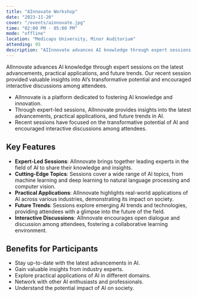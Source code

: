 ```yaml
---
title: "AInnovate Workshop"
date: "2023-11-20"
cover: "/events/ainnovate.jpg"
time: "02:00 PM - 05:00 PM"
mode: "offline"
location: "Medicaps University, Minor Auditorium"
attending: 95
description: "AIInnovate advances AI knowledge through expert sessions on the latest advancements, practical applications, and future trends. Our recent session provided valuable insights into AI’s transformative potential and encouraged interactive discussions among attendees."
---
```


AIInnovate advances AI knowledge through expert sessions on the latest advancements, practical applications, and future trends. Our recent session provided valuable insights into AI’s transformative potential and encouraged interactive discussions among attendees.

- AIInnovate is a platform dedicated to fostering AI knowledge and innovation.
- Through expert-led sessions, AIInnovate provides insights into the latest advancements, practical applications,
  and future trends in AI.
- Recent sessions have focused on the transformative potential of AI and encouraged interactive discussions
  among attendees.

## Key Features

- **Expert-Led Sessions**: AIInnovate brings together leading experts in the field of AI to share their knowledge and insights.
- **Cutting-Edge Topics**: Sessions cover a wide range of AI topics, from machine learning and deep learning to natural language processing and computer vision.
- **Practical Applications**: AIInnovate highlights real-world applications of AI across various industries, demonstrating its impact on society.
- **Future Trends**: Sessions explore emerging AI trends and technologies, providing attendees with a glimpse into the future of the field.
- **Interactive Discussions**: AIInnovate encourages open dialogue and discussion among attendees, fostering a collaborative learning environment.

## Benefits for Participants

- Stay up-to-date with the latest advancements in AI.
- Gain valuable insights from industry experts.
- Explore practical applications of AI in different domains.
- Network with other AI enthusiasts and professionals.
- Understand the potential impact of AI on society.
